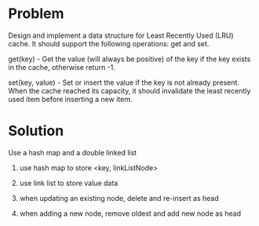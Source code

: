 Problem
===
Design and implement a data structure for Least Recently Used (LRU) cache. It should support the following operations: get and set.

get(key) - Get the value (will always be positive) of the key if the key exists in the cache, otherwise return -1.

set(key, value) - Set or insert the value if the key is not already present. When the cache reached its capacity, it should invalidate the least recently used item before inserting a new item.

Solution
===
Use a hash map and a double linked list 

1. use hash map to store <key, linkListNode> 

2. use link list to store value data

3. when updating an existing node, delete and re-insert as head

4. when adding a new node, remove oldest and add new node as head